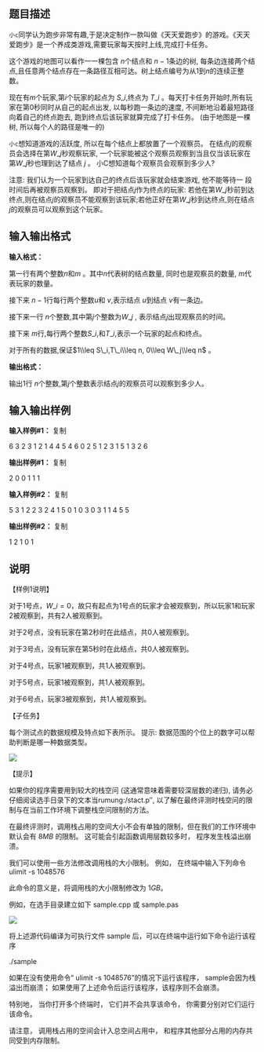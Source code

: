 题目描述
----

`小c`同学认为跑步非常有趣,于是决定制作一款叫做《天天爱跑步》的游戏。《天天爱跑步》是一个养成类游戏,需要玩家每天按时上线,完成打卡任务。

这个游戏的地图可以看作一一棵包含 $n$个结点和 $n-1$条边的树, 每条边连接两个结点,且任意两个结点存在一条路径互相可达。树上结点编号为从$1$到$n$的连续正整数。

现在有$m$个玩家,第$i$个玩家的起点为 $S\_i$,终点为 $T\_i$ 。每天打卡任务开始时,所有玩家在第$0$秒同时从自己的起点出发, 以每秒跑一条边的速度, 不间断地沿着最短路径向着自己的终点跑去, 跑到终点后该玩家就算完成了打卡任务。 (由于地图是一棵树, 所以每个人的路径是唯一的)

`小c`想知道游戏的活跃度, 所以在每个结点上都放置了一个观察员。 在结点$j$的观察员会选择在第$W\_j$秒观察玩家, 一个玩家能被这个观察员观察到当且仅当该玩家在第$W\_j$秒也理到达了结点 $j$ 。 小C想知道每个观察员会观察到多少人?

注意: 我们认为一个玩家到达自己的终点后该玩家就会结束游戏, 他不能等待一 段时间后再被观察员观察到。 即对于把结点$j$作为终点的玩家: 若他在第$W\_j$秒前到达终点,则在结点$j$的观察员不能观察到该玩家;若他正好在第$W\_j$秒到达终点,则在结点$j$的观察员可以观察到这个玩家。

输入输出格式
------

**输入格式：**  

第一行有两个整数$n$和$m$ 。其中$n$代表树的结点数量, 同时也是观察员的数量, $m$代表玩家的数量。

接下来 $n- 1$行每行两个整数$u$和 $v$,表示结点 $u$到结点 $v$有一条边。

接下来一行 $n$个整数,其中第$j$个整数为$W\_j$ , 表示结点$j$出现观察员的时间。

接下来 $m$行,每行两个整数$S\_i$,和$T\_i$,表示一个玩家的起点和终点。

对于所有的数据,保证$1\\leq S\_i,T\_i\\leq n, 0\\leq W\_j\\leq n$ 。

**输出格式：**  

输出1行 $n$个整数,第$j$个整数表示结点$j$的观察员可以观察到多少人。

输入输出样例
------

**输入样例#1：** 复制

6 3
2 3
1 2 
1 4 
4 5 
4 6 
0 2 5 1 2 3 
1 5 
1 3 
2 6 

**输出样例#1：** 复制

2 0 0 1 1 1 

**输入样例#2：** 复制

5 3 
1 2 
2 3 
2 4 
1 5 
0 1 0 3 0 
3 1 
1 4
5 5 

**输出样例#2：** 复制

1 2 1 0 1 

说明
--

【样例1说明】

对于$1$号点，$W\_i=0$，故只有起点为1号点的玩家才会被观察到，所以玩家$1$和玩家$2$被观察到，共有$2$人被观察到。

对于$2$号点，没有玩家在第$2$秒时在此结点，共$0$人被观察到。

对于$3$号点，没有玩家在第$5$秒时在此结点，共$0$人被观察到。

对于$4$号点，玩家$1$被观察到，共$1$人被观察到。

对于$5$号点，玩家$1$被观察到，共$1$人被观察到。

对于$6$号点，玩家$3$被观察到，共$1$人被观察到。

【子任务】

每个测试点的数据规模及特点如下表所示。 提示: 数据范围的个位上的数字可以帮助判断是哪一种数据类型。

![](https://cdn.luogu.org/upload/pic/3441.png)

【提示】

如果你的程序需要用到较大的栈空问 (这通常意味着需要较深层数的递归), 请务必仔细阅读选手日录下的文本当rumung:/stact.p″, 以了解在最终评测时栈空问的限制与在当前工作环境下调整栈空问限制的方法。

在最终评测时，调用栈占用的空间大小不会有单独的限制，但在我们的工作环境中默认会有 $8 MB$ 的限制。 这可能会引起函数调用层数较多时， 程序发生栈溢出崩溃。

我们可以使用一些方法修改调用栈的大小限制。 例如， 在终端中输入下列命令 ulimit -s 1048576

此命令的意义是，将调用栈的大小限制修改为 $1 GB$。

例如，在选手目录建立如下 sample.cpp 或 sample.pas

![](https://cdn.luogu.org/upload/pic/3440.png)

将上述源代码编译为可执行文件 sample 后，可以在终端中运行如下命令运行该程序

./sample

如果在没有使用命令“ ulimit -s 1048576”的情况下运行该程序， sample会因为栈溢出而崩溃； 如果使用了上述命令后运行该程序，该程序则不会崩溃。

特别地， 当你打开多个终端时， 它们并不会共享该命令， 你需要分别对它们运行该命令。

请注意， 调用栈占用的空间会计入总空间占用中， 和程序其他部分占用的内存共同受到内存限制。